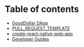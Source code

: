 # Table of contents

* [GoodDollar DApp](README.md)
* [PULL\_REQUEST\_TEMPLATE](pull_request_template.md)
* [create-react-native-web-app](readme_crnwa.md)
* [Developer Guides](developer-guides.md)

